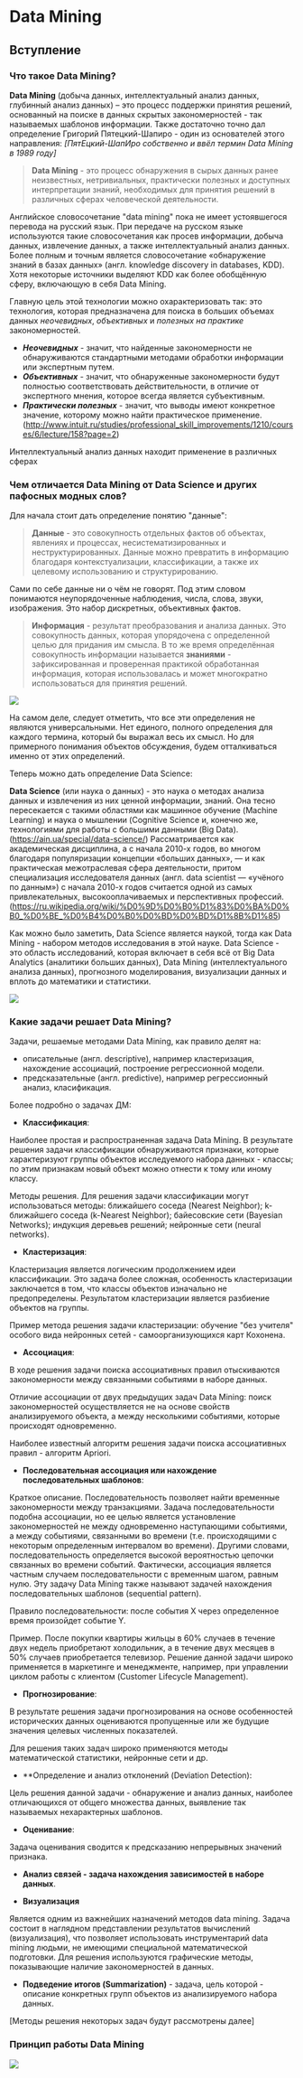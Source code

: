 # Data Mining
## Вступление
### Что такое Data Mining?
**Data Mining** (добыча данных, интеллектуальный анализ данных, глубинный анализ данных) – это процесс поддержки принятия решений, основанный на поиске в данных скрытых закономерностей - так называемых шаблонов информации.
Также достаточно точно дал определение Григорий Пятецкий-Шапиро - один из основателей этого направления:
*[ПятЕцкий-ШапИро собственно и ввёл термин Data Mining в 1989 году]*
> **Data Mining** - это процесс обнаружения в сырых данных ранее неизвестных, нетривиальных, практически полезных и доступных интерпретации знаний, необходимых для принятия решений в различных сферах человеческой деятельности.

Английское словосочетание "data mining" пока не имеет устоявшегося перевода на русский язык. При передаче на русском языке используются такие словосочетания как просев информации, добыча данных, извлечение данных, а также интеллектуальный анализ данных. Более полным и точным является словосочетание «обнаружение знаний в базах данных» (англ. knowledge discovery in databases, KDD). Хотя некоторые источники выделяют KDD как более обобщённую сферу, включающую в себя Data Mining.

Главную цель этой технологии можно охарактеризовать так: это технология, которая предназначена для поиска в больших объемах данных *неочевидных*, *объективных* и *полезных на практике* закономерностей.
 - ***Неочевидных*** - значит, что найденные закономерности не обнаруживаются стандартными методами обработки информации или экспертным путем.
 - ***Объективных*** - значит, что обнаруженные закономерности будут полностью соответствовать действительности, в отличие от экспертного мнения, которое всегда является субъективным.
 - ***Практически полезных*** - значит, что выводы имеют конкретное значение, которому можно найти практическое применение.
(http://www.intuit.ru/studies/professional_skill_improvements/1210/courses/6/lecture/158?page=2)

Интеллектуальный анализ данных находит применение в различных сферах 

### Чем отличается Data Mining от Data Science и других пафосных модных слов?
Для начала стоит дать определение понятию "данные":
> **Данные** - это совокупность отдельных фактов об объектах, явлениях и процессах, несистематизированных и неструктурированных. Данные можно превратить в информацию благодаря контекстуализации, классификации, а также их целевому использованию и структурированию.

Сами по себе данные ни о чём не говорят. Под этим словом понимаются неупорядоченные наблюдения, числа, слова, звуки, изображения. Это набор дискретных, объективных фактов.  

> **Информация** - результат преобразования и анализа данных. Это совокупность данных, которая упорядочена с определенной целью для придания им смысла. В то же время определённая совокупность информации называется **знаниями** - зафиксированная и проверенная практикой обработанная информация, которая использовалась и может многократно использоваться для принятия решений.

![](http://sd-company.su/images/article/information_techno/sootnoshenie_ponyatiy_dannye_002.jpg)

На самом деле, следует отметить, что все эти определения не являются универсальными. Нет единого, полного определения для каждого термина, который бы выражал весь их смысл. Но для примерного понимания объектов обсуждения, будем отталкиваться именно от этих определений.

Теперь можно дать определение Data Science:

**Data Science** (или наука о данных) - это наука о методах анализа данных и извлечения из них ценной информации, знаний. Она тесно пересекается с такими областями как машинное обучение (Machine Learning) и наука о мышлении (Cognitive Science и, конечно же, технологиями для работы с большими данными (Big Data). (https://ain.ua/special/data-science/) Рассматривается как академическая дисциплина, а с начала 2010-х годов, во многом благодаря популяризации концепции «больших данных», — и как практическая межотраслевая сфера деятельности, притом специализация исследователя данных (англ. data scientist — «учёного по данным») с начала 2010-х годов считается одной из самых привлекательных, высокооплачиваемых и перспективных профессий. (https://ru.wikipedia.org/wiki/%D0%9D%D0%B0%D1%83%D0%BA%D0%B0_%D0%BE_%D0%B4%D0%B0%D0%BD%D0%BD%D1%8B%D1%85)

Как можно было заметить, Data Science является наукой, тогда как Data Mining - набором методов исследования в этой науке. Data Science - это область исследований, которая включает в себя всё от Big Data Analytics (аналитики больших данных), Data Mining (интеллектуального анализа данных), прогнозного моделирования, визуализации данных и вплоть до математики и статистики.

![](https://api.ning.com/files/mW49cr6lkazH2-HCgCVMYcZt5QSOrsbntT8*ZVC6o1yZOB*U7o0tSyKLNZxdO8q0-hC45iASvypHheRebvp941awqsV66aJu/data.jpg)

### Какие задачи решает Data Mining?
Задачи, решаемые методами Data Mining, как правило делят на:
 - описательные (англ. descriptive), например кластеризация, нахождение ассоциаций, построение регрессионной модели.
 - предсказательные (англ. predictive), например регрессионный анализ, класификация.

Более подробно о задачах ДМ:
 - **Классификация**:
 
Наиболее простая и распространенная задача Data Mining. В результате решения задачи классификации обнаруживаются признаки, которые характеризуют группы объектов исследуемого набора данных - классы; по этим признакам новый объект можно отнести к тому или иному классу.

Методы решения. Для решения задачи классификации могут использоваться методы: ближайшего соседа (Nearest Neighbor); k-ближайшего соседа (k-Nearest Neighbor); байесовские сети (Bayesian Networks); индукция деревьев решений; нейронные сети (neural networks).

 - **Кластеризация**:

Кластеризация является логическим продолжением идеи классификации. Это задача более сложная, особенность кластеризации заключается в том, что классы объектов изначально не предопределены. Результатом кластеризации является разбиение объектов на группы.

Пример метода решения задачи кластеризации: обучение "без учителя" особого вида нейронных сетей - самоорганизующихся карт Кохонена.

 - **Ассоциация**:

В ходе решения задачи поиска ассоциативных правил отыскиваются закономерности между связанными событиями в наборе данных.

Отличие ассоциации от двух предыдущих задач Data Mining: поиск закономерностей осуществляется не на основе свойств анализируемого объекта, а между несколькими событиями, которые происходят одновременно.

Наиболее известный алгоритм решения задачи поиска ассоциативных правил - алгоритм Apriori.

 - **Последовательная ассоциация или нахождение последовательных шаблонов**:

Краткое описание. Последовательность позволяет найти временные закономерности между транзакциями. Задача последовательности подобна ассоциации, но ее целью является установление закономерностей не между одновременно наступающими событиями, а между событиями, связанными во времени (т.е. происходящими с некоторым определенным интервалом во времени). Другими словами, последовательность определяется высокой вероятностью цепочки связанных во времени событий. Фактически, ассоциация является частным случаем последовательности с временным шагом, равным нулю. Эту задачу Data Mining также называют задачей нахождения последовательных шаблонов (sequential pattern).

Правило последовательности: после события X через определенное время произойдет событие Y.

Пример. После покупки квартиры жильцы в 60% случаев в течение двух недель приобретают холодильник, а в течение двух месяцев в 50% случаев приобретается телевизор. Решение данной задачи широко применяется в маркетинге и менеджменте, например, при управлении циклом работы с клиентом (Customer Lifecycle Management).

 - **Прогнозирование**:

В результате решения задачи прогнозирования на основе особенностей исторических данных оцениваются пропущенные или же будущие значения целевых численных показателей.

Для решения таких задач широко применяются методы математической статистики, нейронные сети и др.

 - **Определение и анализ отклонений (Deviation Detection):

Цель решения данной задачи - обнаружение и анализ данных, наиболее отличающихся от общего множества данных, выявление так называемых нехарактерных шаблонов.

 - **Оценивание**:

Задача оценивания сводится к предсказанию непрерывных значений признака.

 - **Анализ связей - задача нахождения зависимостей в наборе данных**.

 - **Визуализация**

Является одним из важнейших назначений методов data mining. Задача состоит в наглядном представлении результатов вычислений (визуализация), что позволяет использовать инструментарий data mining людьми, не имеющими специальной математической подготовки. Для решения используются графические методы, показывающие наличие закономерностей в данных.

 - **Подведение итогов (Summarization)** - задача, цель которой - описание конкретных групп объектов из анализируемого набора данных.

[Методы решения некоторых задач будут рассмотрены далее]

### Принцип работы Data Mining

![](https://qph.fs.quoracdn.net/main-qimg-1639d8cab28ae39957aeecd597c3f4e2-c)
